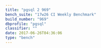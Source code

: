```yaml
---
title: "pgsql 2 969"
bench_suite: "17w26 CI Weekly Benchmark"
build_number: "969"
dbprofile: "pgsql"
classifier: ""
date: 2017-06-26T04:36:06
type: "bench"
---
```

